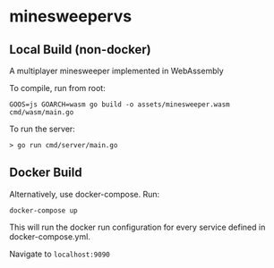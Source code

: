 # minesweepervs


## Local Build (non-docker)
A multiplayer minesweeper implemented in WebAssembly

To compile, run from root:

```
GOOS=js GOARCH=wasm go build -o assets/minesweeper.wasm cmd/wasm/main.go
```

To run the server:
```
> go run cmd/server/main.go
```


## Docker Build 
Alternatively, use docker-compose. Run:

```
docker-compose up
```

This will run the docker run configuration for every service defined in docker-compose.yml. 

Navigate to `localhost:9090`
